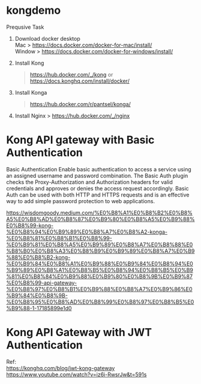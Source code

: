 # kongdemo
Prequsive Task

1. Download docker desktop </br>
    Mac > https://docs.docker.com/docker-for-mac/install/ </br>
    Window > https://docs.docker.com/docker-for-windows/install/

2. Install Kong 
    > https://hub.docker.com/_/kong    or </br>
    > https://docs.konghq.com/install/docker/
3. Install Konga 
    > https://hub.docker.com/r/pantsel/konga/
  
4. Install Nginx > https://hub.docker.com/_/nginx


# Kong API gateway with Basic Authentication
Basic Authentication
Enable basic authentication to access a service using an assigned username and password combination. The Basic Auth plugin checks the Proxy-Authorization and Authorization headers for valid credentials and approves or denies the access request accordingly. Basic Auth can be used with both HTTP and HTTPS requests and is an effective way to add simple password protection to web applications.

https://wisdomgoody.medium.com/%E0%B8%A1%E0%B8%B2%E0%B8%A5%E0%B8%AD%E0%B8%87%E0%B9%80%E0%B8%A5%E0%B9%88%E0%B8%99-kong-%E0%B8%94%E0%B9%89%E0%B8%A7%E0%B8%A2-konga-%E0%B8%81%E0%B8%B1%E0%B8%99-%E0%B9%81%E0%B8%A5%E0%B9%89%E0%B8%A7%E0%B8%88%E0%B8%B0%E0%B8%A3%E0%B8%B9%E0%B9%89%E0%B8%A7%E0%B9%88%E0%B8%B2-kong-%E0%B9%84%E0%B8%A1%E0%B9%88%E0%B9%84%E0%B8%94%E0%B9%89%E0%B8%A1%E0%B8%B5%E0%B8%94%E0%B8%B5%E0%B9%81%E0%B8%84%E0%B9%88%E0%B9%80%E0%B8%9B%E0%B9%87%E0%B8%99-api-gateway-%E0%B8%97%E0%B8%B1%E0%B9%88%E0%B8%A7%E0%B9%86%E0%B9%84%E0%B8%9B-%E0%B8%95%E0%B8%AD%E0%B8%99%E0%B8%97%E0%B8%B5%E0%B9%88-1-17185899e1d0

# Kong API Gateway with JWT Authentication
  Ref:</br>
  https://konghq.com/blog/jwt-kong-gateway </br>
  https://www.youtube.com/watch?v=iz6i-RwsrJw&t=591s
   
    
